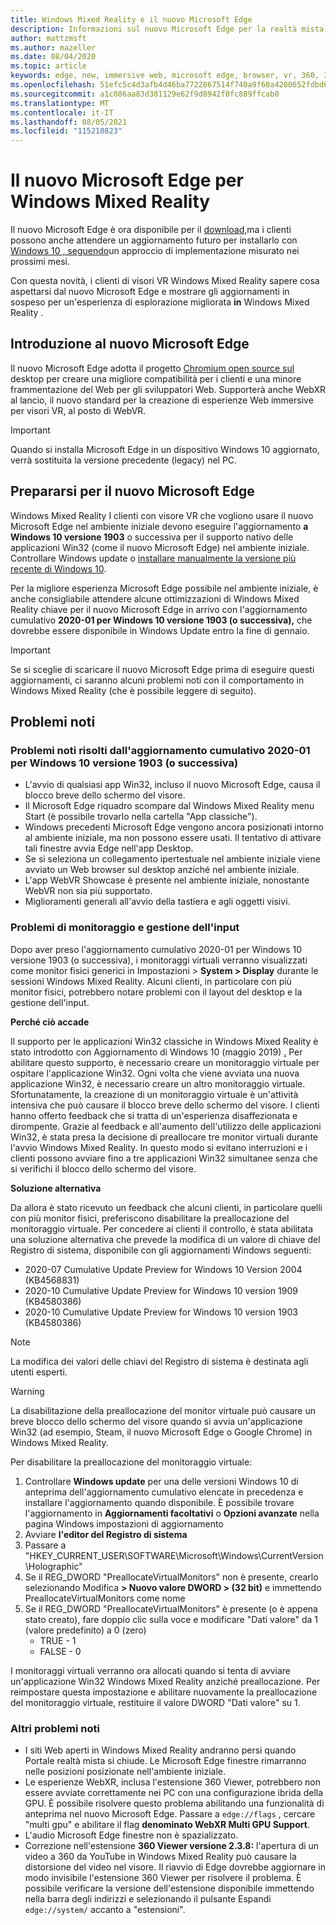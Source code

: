 ```yaml
---
title: Windows Mixed Reality e il nuovo Microsoft Edge
description: Informazioni sul nuovo Microsoft Edge per la realtà mista, inclusi cosa aspettarsi, gli aggiornamenti da cercare e i problemi noti.
author: mattzmsft
ms.author: mazeller
ms.date: 08/04/2020
ms.topic: article
keywords: edge, new, immersive web, microsoft edge, browser, vr, 360, 360 video, 360 viewer, webxr, webvr
ms.openlocfilehash: 51efc5c4d3afb4d46ba7722867514f740a9f60a4280652fdbd665134f83af23d
ms.sourcegitcommit: a1c086aa83d381129e62f9d8942f0fc889ffcab0
ms.translationtype: MT
ms.contentlocale: it-IT
ms.lasthandoff: 08/05/2021
ms.locfileid: "115218823"
---
```

# <a name="the-new-microsoft-edge-for-windows-mixed-reality"></a>Il nuovo Microsoft Edge per Windows Mixed Reality

Il nuovo Microsoft Edge è ora disponibile per il [download,](https://blogs.windows.com/windowsexperience/?p=173496)ma i clienti possono anche attendere un aggiornamento futuro per installarlo con [Windows 10 , seguendo](https://blogs.windows.com/msedgedev/2020/01/15/upgrading-new-microsoft-edge-79-chromium/)un approccio di implementazione misurato nei prossimi mesi. 

Con questa novità, i clienti di visori VR Windows Mixed Reality sapere cosa aspettarsi dal nuovo Microsoft Edge e mostrare gli aggiornamenti in sospeso per un'esperienza di esplorazione migliorata **in** Windows Mixed Reality .

## <a name="introducing-the-new-microsoft-edge"></a>Introduzione al nuovo Microsoft Edge

Il nuovo Microsoft Edge adotta il progetto [Chromium open source sul](https://blogs.windows.com/windowsexperience/2018/12/06/microsoft-edge-making-the-web-better-through-more-open-source-collaboration/) desktop per creare una migliore compatibilità per i clienti e una minore frammentazione del Web per gli sviluppatori Web. Supporterà anche WebXR al lancio, il nuovo standard per la creazione di esperienze Web immersive per visori VR, al posto di WebVR.

>[!IMPORTANT]
>Quando si installa Microsoft Edge in un dispositivo Windows 10 aggiornato, verrà sostituita la versione precedente (legacy) nel PC.

## <a name="getting-ready-for-the-new-microsoft-edge"></a>Prepararsi per il nuovo Microsoft Edge

Windows Mixed Reality I clienti con visore VR che vogliono usare il nuovo Microsoft Edge nel ambiente iniziale devono eseguire l'aggiornamento **a Windows 10 versione 1903** o successiva per il supporto nativo delle applicazioni Win32 (come il nuovo Microsoft Edge) nel ambiente iniziale. Controllare Windows update o [installare manualmente la versione più recente di Windows 10](https://www.microsoft.com/en-us/software-download/windows10).

Per la migliore esperienza Microsoft Edge possibile nel ambiente iniziale, è anche consigliabile attendere alcune ottimizzazioni di Windows Mixed Reality chiave per il nuovo Microsoft Edge in arrivo con l'aggiornamento cumulativo **2020-01 per Windows 10 versione 1903 (o successiva),** che dovrebbe essere disponibile in Windows Update entro la fine di gennaio.

>[!IMPORTANT]
>Se si sceglie di scaricare il nuovo Microsoft Edge prima di eseguire questi aggiornamenti, ci saranno alcuni problemi noti con il comportamento in Windows Mixed Reality (che è possibile leggere di seguito).

## <a name="known-issues"></a>Problemi noti

### <a name="known-issues-resolved-by-the-2020-01-cumulative-update-for-windows-10-version-1903-or-later"></a>Problemi noti risolti dall'aggiornamento cumulativo 2020-01 per Windows 10 versione 1903 (o successiva)

- L'avvio di qualsiasi app Win32, incluso il nuovo Microsoft Edge, causa il blocco breve dello schermo del visore.
- Il Microsoft Edge riquadro scompare dal Windows Mixed Reality menu Start (è possibile trovarlo nella cartella "App classiche").
- Windows precedenti Microsoft Edge vengono ancora posizionati intorno al ambiente iniziale, ma non possono essere usati. Il tentativo di attivare tali finestre avvia Edge nell'app Desktop.
- Se si seleziona un collegamento ipertestuale nel ambiente iniziale viene avviato un Web browser sul desktop anziché nel ambiente iniziale.
- L'app WebVR Showcase è presente nel ambiente iniziale, nonostante WebVR non sia più supportato.
- Miglioramenti generali all'avvio della tastiera e agli oggetti visivi.

### <a name="monitor-and-input-handling-issues"></a>Problemi di monitoraggio e gestione dell'input

Dopo aver preso l'aggiornamento cumulativo 2020-01 per Windows 10 versione 1903 (o successiva), i monitoraggi virtuali verranno visualizzati come monitor fisici generici in Impostazioni > **System > Display** durante le sessioni Windows Mixed Reality. Alcuni clienti, in particolare con più monitor fisici, potrebbero notare problemi con il layout del desktop e la gestione dell'input.

**Perché ciò accade**

Il supporto per le applicazioni Win32 classiche in Windows Mixed Reality è stato introdotto con Aggiornamento di Windows 10 (maggio 2019) [.](/windows/mixed-reality/enthusiast-guide/release-notes-may-2019) Per abilitare questo supporto, è necessario creare un monitoraggio virtuale per ospitare l'applicazione Win32. Ogni volta che viene avviata una nuova applicazione Win32, è necessario creare un altro monitoraggio virtuale. Sfortunatamente, la creazione di un monitoraggio virtuale è un'attività intensiva che può causare il blocco breve dello schermo del visore. I clienti hanno offerto feedback che si tratta di un'esperienza disaffezionata e dirompente. Grazie al feedback e all'aumento dell'utilizzo delle applicazioni Win32, è stata presa la decisione di preallocare tre monitor virtuali durante l'avvio Windows Mixed Reality. In questo modo si evitano interruzioni e i clienti possono avviare fino a tre applicazioni Win32 simultanee senza che si verifichi il blocco dello schermo del visore.

**Soluzione alternativa**

Da allora è stato ricevuto un feedback che alcuni clienti, in particolare quelli con più monitor fisici, preferiscono disabilitare la preallocazione del monitoraggio virtuale. Per concedere ai clienti il controllo, è stata abilitata una soluzione alternativa che prevede la modifica di un valore di chiave del Registro di sistema, disponibile con gli aggiornamenti Windows seguenti:

- 2020-07 Cumulative Update Preview for Windows 10 Version 2004 (KB4568831)
- 2020-10 Cumulative Update Preview for Windows 10 version 1909 (KB4580386)
- 2020-10 Cumulative Update Preview for Windows 10 version 1903 (KB4580386)

>[!NOTE]
>La modifica dei valori delle chiavi del Registro di sistema è destinata agli utenti esperti.

>[!WARNING]
>La disabilitazione della preallocazione del monitor virtuale può causare un breve blocco dello schermo del visore quando si avvia un'applicazione Win32 (ad esempio, Steam, il nuovo Microsoft Edge o Google Chrome) in Windows Mixed Reality.

Per disabilitare la preallocazione del monitoraggio virtuale:
1. Controllare **Windows update** per una delle versioni Windows 10 di anteprima dell'aggiornamento cumulativo elencate in precedenza e installare l'aggiornamento quando disponibile. È possibile trovare l'aggiornamento in **Aggiornamenti facoltativi** o **Opzioni avanzate** nella pagina Windows impostazioni di aggiornamento
2. Avviare **l'editor del Registro di sistema**
3. Passare a "HKEY_CURRENT_USER\SOFTWARE\Microsoft\Windows\CurrentVersion\Holographic\"
4. Se il REG_DWORD "PreallocateVirtualMonitors" non è presente, crearlo selezionando Modifica **> Nuovo valore DWORD > (32 bit)** e immettendo PreallocateVirtualMonitors come nome
5. Se il REG_DWORD "PreallocateVirtualMonitors" è presente (o è appena stato creato), fare doppio clic sulla voce e modificare "Dati valore" da 1 (valore predefinito) a 0 (zero)
    * TRUE - 1
    * FALSE - 0

I monitoraggi virtuali verranno ora allocati quando si tenta di avviare un'applicazione Win32 Windows Mixed Reality anziché preallocazione. Per reimpostare questa impostazione e abilitare nuovamente la preallocazione del monitoraggio virtuale, restituire il valore DWORD "Dati valore" su 1.

### <a name="other-known-issues"></a>Altri problemi noti

-   I siti Web aperti in Windows Mixed Reality andranno persi quando Portale realtà mista si chiude. Le Microsoft Edge finestre rimarranno nelle posizioni posizionate nell'ambiente iniziale.
- Le esperienze WebXR, inclusa l'estensione 360 Viewer, potrebbero non essere avviate correttamente nei PC con una configurazione ibrida della GPU. È possibile risolvere questo problema abilitando una funzionalità di anteprima nel nuovo Microsoft Edge. Passare a `edge://flags` , cercare "multi gpu" e abilitare il flag **denominato WebXR Multi GPU Support**.
-   L'audio Microsoft Edge finestre non è spazializzato.
-   Correzione nell'estensione **360 Viewer versione 2.3.8:** l'apertura di un video a 360 da YouTube in Windows Mixed Reality può causare la distorsione del video nel visore. Il riavvio di Edge dovrebbe aggiornare in modo invisibile l'estensione 360 Viewer per risolvere il problema. È possibile verificare la versione dell'estensione disponibile immettendo nella barra degli indirizzi e selezionando il pulsante Espandi `edge://system/` accanto a  "estensioni".